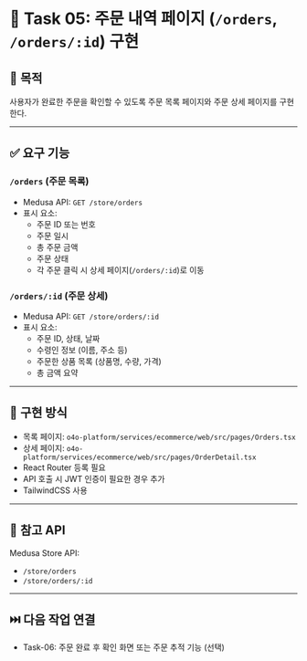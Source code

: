 
# 🧾 Task 05: 주문 내역 페이지 (`/orders`, `/orders/:id`) 구현

## 📌 목적
사용자가 완료한 주문을 확인할 수 있도록 주문 목록 페이지와 주문 상세 페이지를 구현한다.

---

## ✅ 요구 기능

### `/orders` (주문 목록)
- Medusa API: `GET /store/orders`
- 표시 요소:
  - 주문 ID 또는 번호
  - 주문 일시
  - 총 주문 금액
  - 주문 상태
  - 각 주문 클릭 시 상세 페이지(`/orders/:id`)로 이동

### `/orders/:id` (주문 상세)
- Medusa API: `GET /store/orders/:id`
- 표시 요소:
  - 주문 ID, 상태, 날짜
  - 수령인 정보 (이름, 주소 등)
  - 주문한 상품 목록 (상품명, 수량, 가격)
  - 총 금액 요약

---

## 🧱 구현 방식

- 목록 페이지: `o4o-platform/services/ecommerce/web/src/pages/Orders.tsx`
- 상세 페이지: `o4o-platform/services/ecommerce/web/src/pages/OrderDetail.tsx`
- React Router 등록 필요
- API 호출 시 JWT 인증이 필요한 경우 추가
- TailwindCSS 사용

---

## 🔗 참고 API

Medusa Store API:
- `/store/orders`
- `/store/orders/:id`

---

## ⏭️ 다음 작업 연결

- Task-06: 주문 완료 후 확인 화면 또는 주문 추적 기능 (선택)
